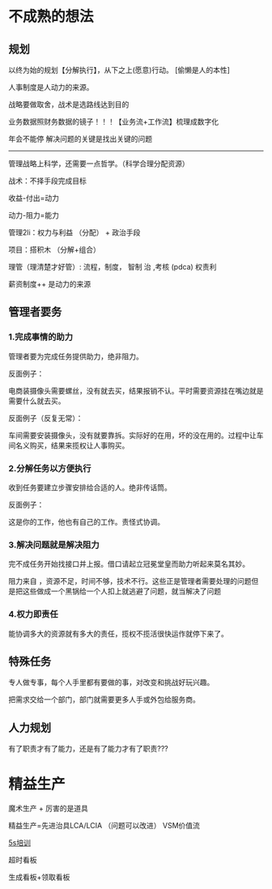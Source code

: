 # 不成熟的想法

## 规划

以终为始的规划【分解执行】，从下之上(愿意)行动。  [偷懒是人的本性]



人事制度是人动力的来源。

战略要做取舍，战术是选路线达到目的

业务数据照财务数据的镜子！！！【业务流+工作流】梳理成数字化



年会不能停  解决问题的关键是找出关键的问题

-----



管理战略上科学，还需要一点哲学。（科学合理分配资源）

战术：不择手段完成目标



收益-付出=动力

动力-阻力=能力

管理2li：权力与利益 （分配）  + 政治手段



项目：搭积木  （分解+组合）



理管（理清楚才好管）: 流程，制度， 智制 治 ,考核 (pdca) 权责利



薪资制度++ 是动力的来源


## 管理者要务

### 1.完成事情的助力

管理者要为完成任务提供助力，绝非阻力。



反面例子：

电商装摄像头需要螺丝，没有就去买，结果报销不认。平时需要资源挂在嘴边就是需要什么就去买。

反面例子（反复无常）：

车间需要安装摄像头，没有就要靠拆。实际好的在用，坏的没在用的。过程中让车间名义购买，结果来揽权让人事购买。





### 2.分解任务以方便执行

收到任务要建立步骤安排给合适的人。绝非传话筒。

反面例子：

这是你的工作，他也有自己的工作。责怪式协调。



### 3.解决问题就是解决阻力

完不成任务开始找接口并上报。借口请起立冠冕堂皇而助力听起来莫名其妙。

阻力来自 ，资源不足，时间不够，技术不行。这些正是管理者需要处理的问题但是把这些做成一个黑锅给一个人扣上就逃避了问题，就当解决了问题



### 4.权力即责任

能协调多大的资源就有多大的责任，揽权不揽活很快运作就停下来了。



## 特殊任务

专人做专事，每个人手里都有要做的事，对改变和挑战好玩兴趣。

把需求交给一个部门，部门就需要更多人手或外包给服务商。







## 人力规划

有了职责才有了能力，还是有了能力才有了职责???











# 精益生产
魔术生产 + 厉害的是道具

精益生产=先进治具LCA/LCIA  （问题可以改进）
VSM价值流

[5s培训](http://www.kaizenjit.com/html/2014/Open_class_0312/41.html)

超时看板

生成看板+领取看板




